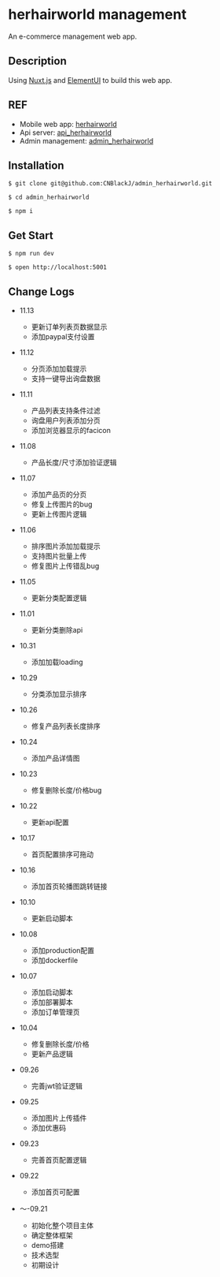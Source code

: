 # herhairworld management

An e-commerce management web app.

## Description

Using [Nuxt.js](https://nuxtjs.org/) and [ElementUI](https://github.com/ElemeFE/element) to build this web app.

## REF

- Mobile web app: [herhairworld](https://github.com/CNBlackJ/herhairworld) 
- Api server: [api_herhairworld](https://github.com/CNBlackJ/api_herhairworld)
- Admin management: [admin_herhairworld](https://github.com/CNBlackJ/admin_herhairworld)

## Installation

`$ git clone git@github.com:CNBlackJ/admin_herhairworld.git`

`$ cd admin_herhairworld`

`$ npm i`

## Get Start

`$ npm run dev`

`$ open http://localhost:5001`

## Change Logs

- 11.13
  - 更新订单列表页数据显示
  - 添加paypal支付设置

- 11.12
  - 分页添加加载提示
  - 支持一键导出询盘数据

- 11.11
  - 产品列表支持条件过滤
  - 询盘用户列表添加分页
  - 添加浏览器显示的facicon

- 11.08
  - 产品长度/尺寸添加验证逻辑

- 11.07
  - 添加产品页的分页
  - 修复上传图片的bug
  - 更新上传图片逻辑

- 11.06
  - 排序图片添加加载提示
  - 支持图片批量上传
  - 修复图片上传错乱bug

- 11.05
  - 更新分类配置逻辑

- 11.01
  - 更新分类删除api

- 10.31
  - 添加加载loading

- 10.29
  - 分类添加显示排序

- 10.26
  - 修复产品列表长度排序

- 10.24
  - 添加产品详情图

- 10.23
  - 修复删除长度/价格bug

- 10.22
  - 更新api配置

- 10.17
  - 首页配置排序可拖动

- 10.16
  - 添加首页轮播图跳转链接

- 10.10
  - 更新启动脚本

- 10.08
  - 添加production配置
  - 添加dockerfile

- 10.07
  - 添加启动脚本
  - 添加部署脚本
  - 添加订单管理页

- 10.04
  - 修复删除长度/价格
  - 更新产品逻辑

- 09.26
  - 完善jwt验证逻辑

- 09.25
  - 添加图片上传插件
  - 添加优惠码

- 09.23
  - 完善首页配置逻辑

- 09.22
  - 添加首页可配置

- ～-09.21
  - 初始化整个项目主体
  - 确定整体框架
  - demo搭建
  - 技术选型
  - 初期设计
